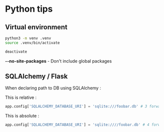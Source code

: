 # Python tips

## Virtual environment

```bash
python3 -m venv .venv
source .venv/bin/activate

deactivate
```

**--no-site-packages** - Don't include global packages

## SQLAlchemy / Flask

When declaring path to DB using SQLAlchemy :

This is relative :

```python
app.config['SQLALCHEMY_DATABASE_URI'] = 'sqlite:///foobar.db' # 3 forward slashes
```

This is absolute :

```python
app.config['SQLALCHEMY_DATABASE_URI'] = 'sqlite:////foobar.db' # 4 forward slashes
```
